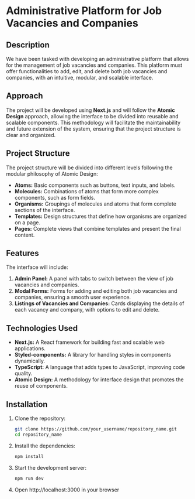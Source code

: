 # Administrative Platform for Job Vacancies and Companies

## Description

We have been tasked with developing an administrative platform that allows for the management of job vacancies and companies. This platform must offer functionalities to add, edit, and delete both job vacancies and companies, with an intuitive, modular, and scalable interface.

## Approach

The project will be developed using **Next.js** and will follow the **Atomic Design** approach, allowing the interface to be divided into reusable and scalable components. This methodology will facilitate the maintainability and future extension of the system, ensuring that the project structure is clear and organized.

## Project Structure

The project structure will be divided into different levels following the modular philosophy of Atomic Design:

- **Atoms:** Basic components such as buttons, text inputs, and labels.
- **Molecules:** Combinations of atoms that form more complex components, such as form fields.
- **Organisms:** Groupings of molecules and atoms that form complete sections of the interface.
- **Templates:** Design structures that define how organisms are organized on a page.
- **Pages:** Complete views that combine templates and present the final content.

## Features

The interface will include:

1. **Admin Panel:** A panel with tabs to switch between the view of job vacancies and companies.
2. **Modal Forms:** Forms for adding and editing both job vacancies and companies, ensuring a smooth user experience.
3. **Listings of Vacancies and Companies:** Cards displaying the details of each vacancy and company, with options to edit and delete.

## Technologies Used

- **Next.js:** A React framework for building fast and scalable web applications.
- **Styled-components:** A library for handling styles in components dynamically.
- **TypeScript:** A language that adds types to JavaScript, improving code quality.
- **Atomic Design:** A methodology for interface design that promotes the reuse of components.

## Installation

1. Clone the repository:
   ```bash
   git clone https://github.com/your_username/repository_name.git
   cd repository_name

2. Install the dependencies:
    ```bash
   npm install

3. Start the development server:
   ```bash
   npm run dev

4. Open http://localhost:3000 in your browser

